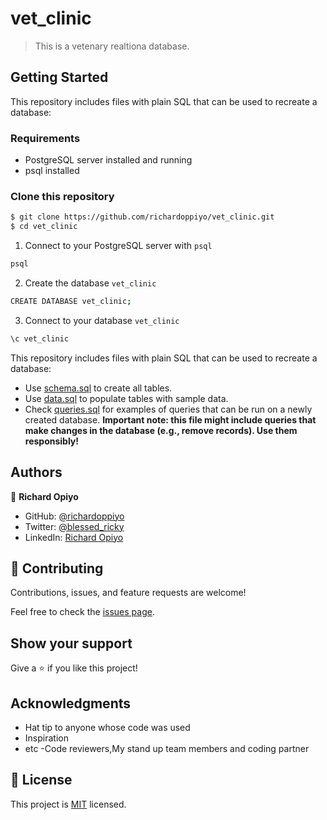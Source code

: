 # vet_clinic

> This is a vetenary realtiona database.


## Getting Started

This repository includes files with plain SQL that can be used to recreate a database:

### Requirements
- PostgreSQL server installed and running
- psql installed

### Clone this repository

```bash
$ git clone https://github.com/richardoppiyo/vet_clinic.git
$ cd vet_clinic
```
1. Connect to your PostgreSQL server with `psql`
```bash
psql
```
2. Create the database `vet_clinic`
```bash
CREATE DATABASE vet_clinic;
```
3. Connect to your database `vet_clinic`
```bash
\c vet_clinic
```

This repository includes files with plain SQL that can be used to recreate a database:

- Use [schema.sql](./schema.sql) to create all tables.
- Use [data.sql](./data.sql) to populate tables with sample data.
- Check [queries.sql](./queries.sql) for examples of queries that can be run on a newly created database. **Important note: this file might include queries that make changes in the database (e.g., remove records). Use them responsibly!**



## Authors

👤 **Richard Opiyo**

- GitHub: [@richardoppiyo](https://github.com/richardoppiyo)
- Twitter: [@blessed_ricky](https://twitter.com/blessed_ricky)
- LinkedIn: [Richard Opiyo](https://linkedin.com/in/richardoppiyo)


## 🤝 Contributing

Contributions, issues, and feature requests are welcome!

Feel free to check the [issues page](../../issues/).

## Show your support

Give a ⭐️ if you like this project!

## Acknowledgments

- Hat tip to anyone whose code was used
- Inspiration
- etc
-Code reviewers,My stand up team members and coding partner

## 📝 License

This project is [MIT](./MIT.md) licensed.